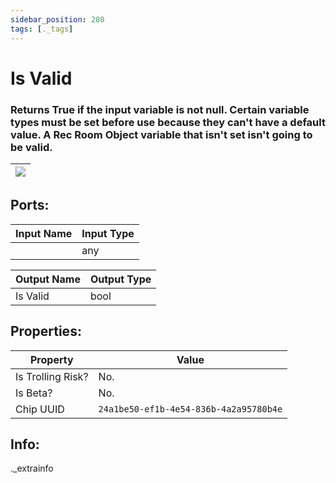 ```yaml
---
sidebar_position: 280
tags: [._tags]
---
```


# Is Valid


### Returns True if the input variable is not null. Certain variable types must be set before use because they can't have a default value. A Rec Room Object variable that isn't set isn't going to be valid.

| ![](https://images-ext-2.discordapp.net/external/MPmIaQzlEPmgGWlgi-WxBBXt0Bjv_zWPkg1y1f_sy3s/https/www.recroomcircuits.com/image/circuit/absolute-value?width=206&height=108) |
|-----|

## Ports:

| Input Name | Input Type |
|-----------|-----------|
|  | any |

| Output Name | Output Type |
|-----------|-----------|
| Is Valid | bool |

## Properties:

| Property  | Value |
|-------------------|-----------|
| Is Trolling Risk? | No. |
| Is Beta? | No. |
| Chip UUID | `24a1be50-ef1b-4e54-836b-4a2a95780b4e` |

## Info:
._extrainfo